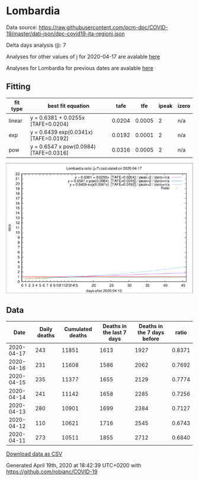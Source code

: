 # Lombardia

Data source: https://raw.githubusercontent.com/pcm-dpc/COVID-19/master/dati-json/dpc-covid19-ita-regioni.json

Delta days analysis (j): 7

Analyses for other values of j for 2020-04-17 are avalable [here](../2020-04-17/README.md)

Analyses for Lombardia for previous dates are avalable [here](../README.md)

## Fitting 
|fit type|best fit equation|tafe|tfe|ipeak|izero|
|-------|-----|--------|------|---|---|
|linear|y = 0.6381 + 0.0255x  [TAFE=0.0204]|0.0204|0.0005|2|n/a|
|exp|y = 0.6439 exp(0.0341x)  [TAFE=0.0192]|0.0192|0.0001|2|n/a|
|pow|y = 0.6547 x pow(0.0984)  [TAFE=0.0316]|0.0316|0.0005|2|n/a|

![Plot](COVID-19_lombardia_j7_2020-04-17.png)

## Data
|Date|Daily deaths|Cumulated deaths|Deaths in the last 7 days|Deaths in the 7 days before|ratio|
|----|----------|-----------|-------|--------------------|-----|
|2020-04-17|243|11851|1613|1927|0.8371|
|2020-04-16|231|11608|1586|2062|0.7692|
|2020-04-15|235|11377|1655|2129|0.7774|
|2020-04-14|241|11142|1658|2285|0.7256|
|2020-04-13|280|10901|1699|2384|0.7127|
|2020-04-12|110|10621|1716|2545|0.6743|
|2020-04-11|273|10511|1855|2712|0.6840|

[Download data as CSV](COVID-19_lombardia_j7_2020-04-17.csv)

Generated April 19th, 2020 at 18:42:39 UTC+0200 with https://github.com/robianc/COVID-19
